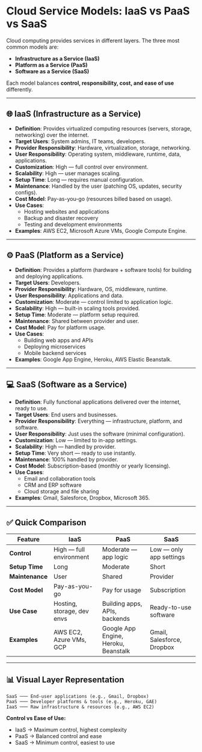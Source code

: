 # Cloud Service Models: IaaS vs PaaS vs SaaS

Cloud computing provides services in different layers. The three most common models are:

- **Infrastructure as a Service (IaaS)**
- **Platform as a Service (PaaS)**
- **Software as a Service (SaaS)**

Each model balances **control, responsibility, cost, and ease of use** differently.

---

## 🌐 IaaS (Infrastructure as a Service)
- **Definition**: Provides virtualized computing resources (servers, storage, networking) over the internet.
- **Target Users**: System admins, IT teams, developers.
- **Provider Responsibility**: Hardware, virtualization, storage, networking.
- **User Responsibility**: Operating system, middleware, runtime, data, applications.
- **Customization**: High — full control over environment.
- **Scalability**: High — user manages scaling.
- **Setup Time**: Long — requires manual configuration.
- **Maintenance**: Handled by the user (patching OS, updates, security configs).
- **Cost Model**: Pay-as-you-go (resources billed based on usage).
- **Use Cases**:
  - Hosting websites and applications
  - Backup and disaster recovery
  - Testing and development environments
- **Examples**: AWS EC2, Microsoft Azure VMs, Google Compute Engine.

---

## ⚙️ PaaS (Platform as a Service)
- **Definition**: Provides a platform (hardware + software tools) for building and deploying applications.
- **Target Users**: Developers.
- **Provider Responsibility**: Hardware, OS, middleware, runtime.
- **User Responsibility**: Applications and data.
- **Customization**: Moderate — control limited to application logic.
- **Scalability**: High — built-in scaling tools provided.
- **Setup Time**: Moderate — platform setup required.
- **Maintenance**: Shared between provider and user.
- **Cost Model**: Pay for platform usage.
- **Use Cases**:
  - Building web apps and APIs
  - Deploying microservices
  - Mobile backend services
- **Examples**: Google App Engine, Heroku, AWS Elastic Beanstalk.

---

## 💻 SaaS (Software as a Service)
- **Definition**: Fully functional applications delivered over the internet, ready to use.
- **Target Users**: End users and businesses.
- **Provider Responsibility**: Everything — infrastructure, platform, and software.
- **User Responsibility**: Just uses the software (minimal configuration).
- **Customization**: Low — limited to in-app settings.
- **Scalability**: High — handled by provider.
- **Setup Time**: Very short — ready to use instantly.
- **Maintenance**: 100% handled by provider.
- **Cost Model**: Subscription-based (monthly or yearly licensing).
- **Use Cases**:
  - Email and collaboration tools
  - CRM and ERP software
  - Cloud storage and file sharing
- **Examples**: Gmail, Salesforce, Dropbox, Microsoft 365.

---

## ✅ Quick Comparison

| Feature          | IaaS                          | PaaS                              | SaaS                     |
|------------------|-------------------------------|-----------------------------------|--------------------------|
| **Control**      | High — full environment       | Moderate — app logic              | Low — only app settings  |
| **Setup Time**   | Long                          | Moderate                          | Short                    |
| **Maintenance**  | User                          | Shared                            | Provider                 |
| **Cost Model**   | Pay-as-you-go                 | Pay for usage                     | Subscription             |
| **Use Case**     | Hosting, storage, dev envs    | Building apps, APIs, backends     | Ready-to-use software    |
| **Examples**     | AWS EC2, Azure VMs, GCP       | Google App Engine, Heroku, Beanstalk | Gmail, Salesforce, Dropbox |

---

## 📊 Visual Layer Representation

```
SaaS ─── End-user applications (e.g., Gmail, Dropbox)
PaaS ─── Developer platforms & tools (e.g., Heroku, GAE)
IaaS ─── Raw infrastructure & resources (e.g., AWS EC2)
```

**Control vs Ease of Use:**
- IaaS → Maximum control, highest complexity
- PaaS → Balanced control and ease
- SaaS → Minimum control, easiest to use
